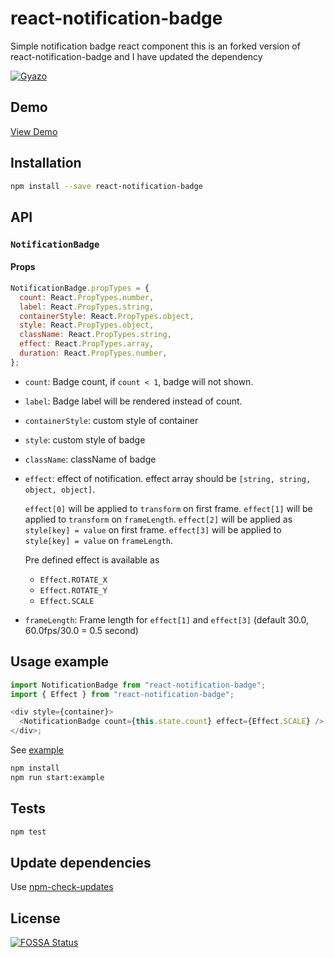 # react-notification-badge 

Simple notification badge react component this is an forked version of react-notification-badge and I have updated the dependency

[![Gyazo](http://i.gyazo.com/70028f7eb324a89fb130401774e8a159.gif)](http://gyazo.com/70028f7eb324a89fb130401774e8a159)

## Demo

[View Demo](http://mobilusoss.github.io/react-notification-badge/example/)

## Installation

```bash
npm install --save react-notification-badge
```

## API

### `NotificationBadge`

#### Props

```javascript
NotificationBadge.propTypes = {
  count: React.PropTypes.number,
  label: React.PropTypes.string,
  containerStyle: React.PropTypes.object,
  style: React.PropTypes.object,
  className: React.PropTypes.string,
  effect: React.PropTypes.array,
  duration: React.PropTypes.number,
};
```

- `count`: Badge count, if `count < 1`, badge will not shown.

- `label`: Badge label will be rendered instead of count.

- `containerStyle`: custom style of container

- `style`: custom style of badge

- `className`: className of badge

- `effect`: effect of notification.
  effect array should be `[string, string, object, object]`.

  `effect[0]` will be applied to `transform` on first frame.
  `effect[1]` will be applied to `transform` on `frameLength`.
  `effect[2]` will be applied as `style[key] = value` on first frame.
  `effect[3]` will be applied to `style[key] = value` on `frameLength`.

  Pre defined effect is available as

  - `Effect.ROTATE_X`
  - `Effect.ROTATE_Y`
  - `Effect.SCALE`

- `frameLength`: Frame length for `effect[1]` and `effect[3]` (default 30.0, 60.0fps/30.0 = 0.5 second)

## Usage example

```javascript
import NotificationBadge from "react-notification-badge";
import { Effect } from "react-notification-badge";

<div style={container}>
  <NotificationBadge count={this.state.count} effect={Effect.SCALE} />
</div>;
```

See [example](https://github.com/mobilusoss/react-notification-badge/tree/develop/example)

```bash
npm install
npm run start:example
```

## Tests

```bash
npm test
```

## Update dependencies

Use [npm-check-updates](https://www.npmjs.com/package/npm-check-updates)

## License

[![FOSSA Status](https://app.fossa.io/api/projects/git%2Bgithub.com%2Fmobilusoss%2Freact-notification-badge.svg?type=large)](https://app.fossa.io/projects/git%2Bgithub.com%2Fmobilusoss%2Freact-notification-badge?ref=badge_large)
